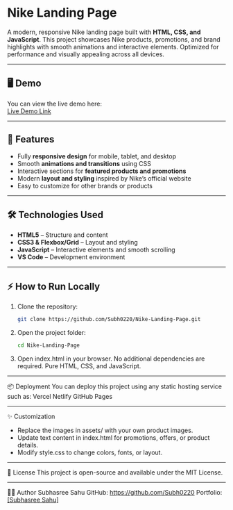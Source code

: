 # Nike Landing Page

A modern, responsive Nike landing page built with **HTML, CSS, and JavaScript**. This project showcases Nike products, promotions, and brand highlights with smooth animations and interactive elements. Optimized for performance and visually appealing across all devices.

---

## 🖥️ Demo

You can view the live demo here:  
[Live Demo Link](#) <!-- Replace # with your deployed URL -->

---

## 🚀 Features

- Fully **responsive design** for mobile, tablet, and desktop  
- Smooth **animations and transitions** using CSS  
- Interactive sections for **featured products and promotions**  
- Modern **layout and styling** inspired by Nike’s official website  
- Easy to customize for other brands or products  

---

## 🛠️ Technologies Used

- **HTML5** – Structure and content  
- **CSS3 & Flexbox/Grid** – Layout and styling  
- **JavaScript** – Interactive elements and smooth scrolling  
- **VS Code** – Development environment  

---

## ⚡ How to Run Locally

1. Clone the repository:
   ```bash
   git clone https://github.com/Subh0220/Nike-Landing-Page.git
2. Open the project folder:
   ```bash
   cd Nike-Landing-Page
3. Open index.html in your browser.
No additional dependencies are required. Pure HTML, CSS, and JavaScript.

---

📦 Deployment
You can deploy this project using any static hosting service such as:
Vercel
Netlify
GitHub Pages

---

✨ Customization
- Replace the images in assets/ with your own product images.
- Update text content in index.html for promotions, offers, or product details.
- Modify style.css to change colors, fonts, or layout.

---

📄 License
This project is open-source and available under the MIT License.

---

👨‍💻 Author
Subhasree Sahu
GitHub: https://github.com/Subh0220
Portfolio: [\[Subhasree Sahu\]](https://my-portfolio-wheat-mu-65.vercel.app/)